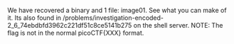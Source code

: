 We have recovered a binary and 1 file: image01. See what you can make of it. Its also found in /problems/investigation-encoded-2_6_74ebdbfd3962c221df51c8ce5141b275 on the shell server. NOTE: The flag is not in the normal picoCTF{XXX} format.


